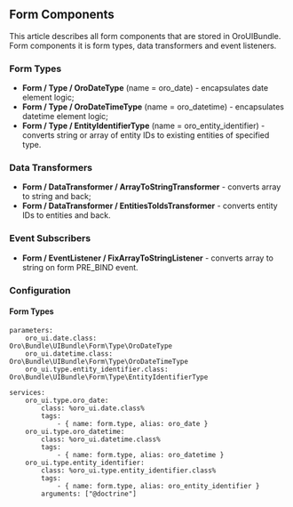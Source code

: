 Form Components
---------------

This article describes all form components that are stored in OroUIBundle.
Form components it is form types, data transformers and event listeners.


### Form Types

* **Form / Type / OroDateType** (name = oro_date) - encapsulates date element logic;
* **Form / Type / OroDateTimeType** (name = oro_datetime) - encapsulates datetime element logic;
* **Form / Type / EntityIdentifierType** (name = oro_entity_identifier) - converts string or array of entity IDs
to existing entities of specified type.


### Data Transformers

* **Form / DataTransformer / ArrayToStringTransformer** - converts array to string and back;
* **Form / DataTransformer / EntitiesToIdsTransformer** - converts entity IDs to entities and back.


### Event Subscribers

* **Form / EventListener / FixArrayToStringListener** - converts array to string on form PRE_BIND event.


### Configuration

#### Form Types

```
parameters:
    oro_ui.date.class:                   Oro\Bundle\UIBundle\Form\Type\OroDateType
    oro_ui.datetime.class:               Oro\Bundle\UIBundle\Form\Type\OroDateTimeType
    oro_ui.type.entity_identifier.class: Oro\Bundle\UIBundle\Form\Type\EntityIdentifierType

services:
    oro_ui.type.oro_date:
        class: %oro_ui.date.class%
        tags:
            - { name: form.type, alias: oro_date }
    oro_ui.type.oro_datetime:
        class: %oro_ui.datetime.class%
        tags:
            - { name: form.type, alias: oro_datetime }
    oro_ui.type.entity_identifier:
        class: %oro_ui.type.entity_identifier.class%
        tags:
            - { name: form.type, alias: oro_entity_identifier }
        arguments: ["@doctrine"]
```
